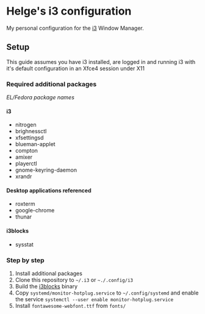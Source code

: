 # Helge's i3 configuration

My personal configuration for the [i3](https://i3wm.org/) Window Manager.

## Setup

This guide assumes you have i3 installed, are logged in and running i3 with it's 
default configuration in an Xfce4 session under X11

### Required additional packages
*EL/Fedora package names*

#### i3
- nitrogen
- brighnessctl
- xfsettingsd
- blueman-applet
- compton
- amixer
- playerctl
- gnome-keyring-daemon
- xrandr

#### Desktop applications referenced
- roxterm
- google-chrome
- thunar

#### i3blocks
- sysstat

### Step by step

1. Install additional packages
2. Clone this repository to `~/.i3` or `~./.config/i3`
3. Build the [i3blocks](https://github.com/vivien/i3blocks) binary
4. Copy `systemd/monitor-hotplug.service` to `~/.config/systemd` and enable the service
`systemctl --user enable monitor-hotplug.service`
5. Install `fontawesome-webfont.ttf` from `fonts/`

